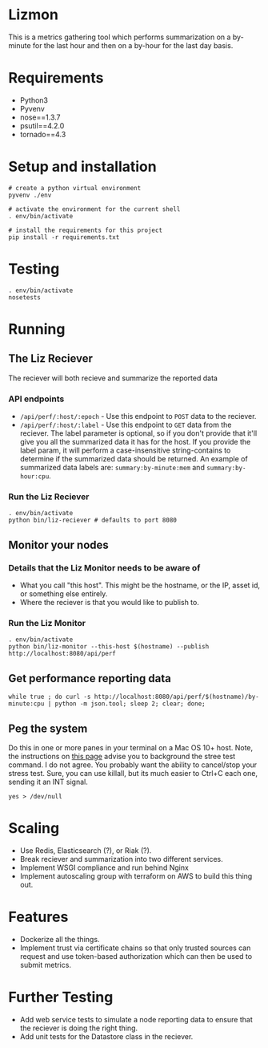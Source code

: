 # Lizmon

This is a metrics gathering tool which performs summarization on a
by-minute for the last hour and then on a by-hour for the last day
basis.

# Requirements

* Python3
* Pyvenv
* nose==1.3.7
* psutil==4.2.0
* tornado==4.3

# Setup and installation

```
# create a python virtual environment
pyvenv ./env

# activate the environment for the current shell
. env/bin/activate

# install the requirements for this project
pip install -r requirements.txt
```

# Testing

```
. env/bin/activate
nosetests
```

# Running

## The Liz Reciever

The reciever will both recieve and summarize the reported data

### API endpoints

* `/api/perf/:host/:epoch` - Use this endpoint to `POST` data to the reciever.
* `/api/perf/:host/:label` - Use this endpoint to `GET` data from the
reciever.  The label parameter is optional, so if you don't provide
that it'll give you all the summarized data it has for the host.  If
you provide the label param, it will perform a case-insensitive
string-contains to determine if the summarized data should be returned.
An example of summarized data labels are: `summary:by-minute:mem` and
`summary:by-hour:cpu`.

### Run the Liz Reciever

```
. env/bin/activate
python bin/liz-reciever # defaults to port 8080
```
## Monitor your nodes

### Details that the Liz Monitor needs to be aware of

* What you call "this host".  This might be the hostname, or the
IP, asset id, or something else entirely.
* Where the reciever is that you would like to publish to.

### Run the Liz Monitor

```
. env/bin/activate
python bin/liz-monitor --this-host $(hostname) --publish http://localhost:8080/api/perf
```

## Get performance reporting data

```
while true ; do curl -s http://localhost:8080/api/perf/$(hostname)/by-minute:cpu | python -m json.tool; sleep 2; clear; done;
```

## Peg the system

Do this in one or more panes in your terminal on a Mac OS 10+ host.  Note, the instructions on [this page](http://osxdaily.com/2012/10/02/stress-test-mac-cpu/) advise you to background the stree test command.  I do not agree.  You probably want the ability to cancel/stop your stress test.  Sure, you can use killall, but its much easier to Ctrl+C each one, sending it an INT signal.

```
yes > /dev/null
```

# Scaling

* Use Redis, Elasticsearch (?), or Riak (?).
* Break reciever and summarization into two different services.
* Implement WSGI compliance and run behind Nginx
* Implement autoscaling group with terraform on AWS to build
this thing out.

# Features

* Dockerize all the things.
* Implement trust via certificate chains so that only trusted
sources can request and use token-based authorization which can
then be used to submit metrics.

# Further Testing

* Add web service tests to simulate a node reporting data to
ensure that the reciever is doing the right thing.
* Add unit tests for the Datastore class in the reciever.
